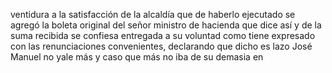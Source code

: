 ventidura a la satisfacción de la alcaldía que de haberlo ejecutado se agregó la boleta original del señor ministro de hacienda que dice así y de la suma recibida se confiesa entregada a su voluntad como tiene expresado con las renunciaciones convenientes, declarando que dicho es lazo José Manuel no yale más y caso que más no iba de su demasia en